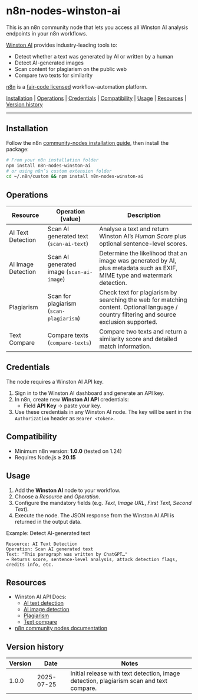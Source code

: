 # n8n-nodes-winston-ai

This is an n8n community node that lets you access all Winston AI analysis endpoints in your n8n workflows.

[Winston AI](https://gowinston.ai/) provides industry-leading tools to:

* Detect whether a text was generated by AI or written by a human
* Detect AI-generated images
* Scan content for plagiarism on the public web
* Compare two texts for similarity

[n8n](https://n8n.io/) is a [fair-code licensed](https://docs.n8n.io/reference/license/) workflow-automation platform.

[Installation](#installation)  |  [Operations](#operations)  |  [Credentials](#credentials)  |  [Compatibility](#compatibility)  |  [Usage](#usage)  |  [Resources](#resources)  |  [Version history](#version-history)

---

## Installation

Follow the n8n [community-nodes installation guide](https://docs.n8n.io/integrations/community-nodes/installation/), then install the package:

```bash
# From your n8n installation folder
npm install n8n-nodes-winston-ai
# or using n8n’s custom extension folder
cd ~/.n8n/custom && npm install n8n-nodes-winston-ai
```

## Operations

| Resource           | Operation (value)      | Description |
|--------------------|------------------------|-------------|
| AI Text Detection  | Scan AI generated text (`scan-ai-text`) | Analyse a text and return Winston AI’s *Human Score* plus optional sentence-level scores. |
| AI Image Detection | Scan AI generated image (`scan-ai-image`) | Determine the likelihood that an image was generated by AI, plus metadata such as EXIF, MIME type and watermark detection. |
| Plagiarism         | Scan for plagiarism (`scan-plagiarism`) | Check text for plagiarism by searching the web for matching content. Optional language / country filtering and source exclusion supported. |
| Text Compare       | Compare texts (`compare-texts`) | Compare two texts and return a similarity score and detailed match information. |

## Credentials

The node requires a Winston AI API key.

1. Sign in to the Winston AI dashboard and generate an API key.
2. In n8n, create new **Winston AI API** credentials:
   * Field **API Key** → paste your key.
3. Use these credentials in any Winston AI node. The key will be sent in the `Authorization` header as `Bearer <token>`.

## Compatibility

* Minimum n8n version: **1.0.0** (tested on 1.24)
* Requires Node.js **≥ 20.15**

## Usage

1. Add the **Winston AI** node to your workflow.
2. Choose a *Resource* and *Operation*.
3. Configure the mandatory fields (e.g. *Text*, *Image URL*, *First Text*, *Second Text*).
4. Execute the node. The JSON response from the Winston AI API is returned in the output data.

Example: Detect AI-generated text
```text
Resource: AI Text Detection
Operation: Scan AI generated text
Text: "This paragraph was written by ChatGPT…"
→ Returns score, sentence-level analysis, attack detection flags, credits info, etc.
```

## Resources

* Winston AI API Docs: 
  * [AI text detection](https://docs.gowinston.ai/api-reference/v2/ai-content-detection/post)
  * [AI image detection](https://docs.gowinston.ai/api-reference/v2/image-detection/post)
  * [Plagiarism](https://docs.gowinston.ai/api-reference/v2/plagiarism/post)
  * [Text compare](https://docs.gowinston.ai/api-reference/v2/text-compare/post)
* [n8n community nodes documentation](https://docs.n8n.io/integrations/#community-nodes)

## Version history

| Version | Date       | Notes |
|---------|------------|-------|
| 1.0.0   | 2025-07-25 | Initial release with text detection, image detection, plagiarism scan and text compare. |
